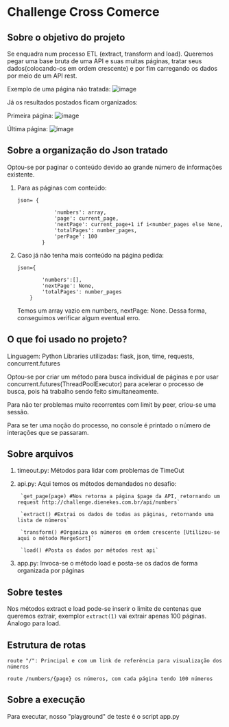 # Challenge Cross Comerce

## Sobre o objetivo do projeto
Se enquadra num processo ETL (extract, transform and load). Queremos pegar uma base bruta de uma API e suas muitas páginas, tratar seus dados(colocando-os em ordem crescente) e por fim carregando os dados por meio de um API rest.

Exemplo de uma página não tratada:
![image](https://user-images.githubusercontent.com/48094120/151010841-ce41d266-4d0e-4f9d-8c14-20c64d362741.png)

Já os resultados postados ficam organizados:

Primeira página:
![image](https://user-images.githubusercontent.com/48094120/151011232-d6f44ee9-83dd-4309-a15d-63bd283c739b.png)

Última página:
![image](https://user-images.githubusercontent.com/48094120/151011378-a7e30d77-494b-48a8-8c5f-583fda4ff7d2.png)

## Sobre a organização do Json tratado

Optou-se por paginar o conteúdo devido ao grande número de informações existente.
1. Para as páginas com conteúdo:
	``` 
	json= {
                
                'numbers': array,
                'page': current_page,
                'nextPage': current_page+1 if i<number_pages else None,
                'totalPages': number_pages,
                'perPage': 100
            }
	```

1. Caso já não tenha mais conteúdo na página pedida:

	```
	json={
	
            'numbers':[],
            'nextPage': None,
            'totalPages': number_pages
        }
	```
	Temos um array vazio em numbers, nextPage: None.
	Dessa forma, conseguimos verificar algum eventual erro.

## O que foi usado no projeto?
Linguagem: Python
Libraries utilizadas: flask, json, time, requests, concurrent.futures

Optou-se por criar um método para busca individual de páginas e por usar concurrent.futures(ThreadPoolExecutor) para acelerar o processo de busca, pois há trabalho sendo feito simultaneamente.

Para não ter problemas muito recorrentes com limit by peer, criou-se uma sessão.

Para se ter uma noção do processo, no console é printado o número de interações que se passaram.


## Sobre arquivos
1. timeout.py:
	Métodos para lidar com problemas de TimeOut 

1. api.py:
	Aqui temos os métodos demandados no desafio:
	
		`get_page(page) #Nos retorna a página $page da API, retornando um request http://challenge.dienekes.com.br/api/numbers`
		
		`extract() #Extrai os dados de todas as páginas, retornando uma lista de números`
		
		`transform() #Organiza os números em ordem crescente [Utilizou-se aqui o método MergeSort]`
		
		`load() #Posta os dados por métodos rest api`
		

1. app.py:
	Invoca-se o método load e posta-se os dados de forma organizada por páginas


## Sobre testes

Nos métodos extract e load pode-se inserir o limite de centenas que queremos extrair, exemplor `extract(1)` vai extrair apenas 100 páginas. Analogo para load.

## Estrutura de rotas

`route "/": Principal e com um link de referência para visualização dos números`

`route /numbers/{page} os números, com cada página tendo 100 números`


## Sobre a execução
Para executar, nosso "playground" de teste é o script app.py
